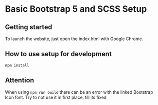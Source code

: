 # Basic Bootstrap 5 and SCSS Setup



## Getting started

To launch the website, just open the index.html with Google Chrome.



## How to use setup for development

```
npm install
```

## Attention

When using `npm run build` there can be an error with the linked Bootstrap Icon font.
Try to not use it in first place, till its fixed
